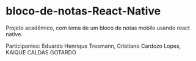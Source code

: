 # bloco-de-notas-React-Native
Projeto acadêmico, com tema de um bloco de notas mobile usando react native.

Participantes: Eduardo Henrique Tresmann, Cristiano Cardozo Lopes, KAIQUE CALDAS GOTARDO
